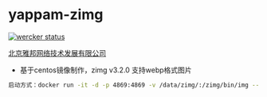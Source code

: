 # yappam-zimg
[![wercker status](https://app.wercker.com/status/6a490a7d994041886dd2783ffa6dbc03/s/master "wercker status")](https://app.wercker.com/project/byKey/6a490a7d994041886dd2783ffa6dbc03)

[北京雅邦网络技术发展有限公司](http://www.yappam.com)

* 基于centos镜像制作，zimg v3.2.0 支持webp格式图片

```bash
启动方式：docker run -it -d -p 4869:4869 -v /data/zimg/:/zimg/bin/img --name zimg wangyp0701/zimg
```



